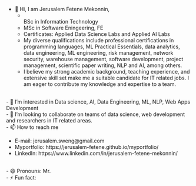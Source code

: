 - 👋 Hi, I am Jerusalem Fetene Mekonnin,
  <ul>
           <li></li> BSc in Information Technology
           <li> MSc in Software Eningeering, FE 
           <li> Certificates: Applied Data Science Labs and Applied AI Labs 
          <li> My diverse qualifications include professional certifications in programming languages, ML Practical Essentials, data analytics, data engineering, ML engineering, risk management, network security, warehouse management, software development, project management, scientific paper writing, NLP and AI, among others.
       <li>I believe my strong academic background, teaching experience, and extensive skill set make me a suitable candidate for IT 
       related jobs. I am eager to contribute my knowledge and expertise to a team.
</ul>
<br>- 👀 I’m interested in Data science, AI, Data Engineering, ML, NLP, Web Apps Development
<br>- 💞️ I’m looking to collaborate on teams of data science, web development and researchers in IT related areas.
<br>- 📫 How to reach me
<ul>
            <li> E-mail:  jerusalem.sweng@gmail.com </li>
           <li> Myportfolio: https://jerusalem-fetene.github.io/myportfolio/</li>
             <li>LinkedIn: https://www.linkedin.com/in/jerusalem-fetene-mekonnin/ </li>
</ul>
<br>- 😄 Pronouns: Mr.
<br>- ⚡ Fun fact: 

<!---
Jerusalem-Fetene/Jerusalem-Fetene is a ✨ special ✨ repository because its `README.md` (this file) appears on your GitHub profile.
You can click the Preview link to take a look at your changes.
--->
